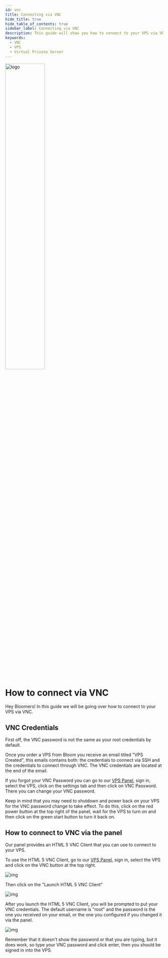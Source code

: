 ```yaml
---
id: vnc
title: Connecting via VNC
hide_title: true
hide_table_of_contents: true
sidebar_label: Connecting via VNC
description: This guide will show you how to connect to your VPS via VNC
keywords:
  - VNC
  - VPS
  - Virtual Private Server
---
```


<div class="text--center">
<img src="https://bloom.host/logo-white.svg" alt="logo" height="50%" width="50%"/>
<h1>How to connect via VNC</h1>
</div>

Hey Bloomers! In this guide we will be going over how to connect to your VPS via VNC.

## VNC Credentials

First off, the VNC password is not the same as your root credentials by default.

Once you order a VPS from Bloom you receive an email titled "VPS Created", this emails contains both: the credentials to connect via SSH and the credentials to connect through VNC. The VNC credentials are located at the end of the email.

If you forgot your VNC Password you can go to our [VPS Panel](https://VPS.bloom.host), sign in, select the VPS, click on the settings tab and then click on VNC Password. There you can change your VNC password.

Keep in mind that you may need to shutdown and power back on your VPS for the VNC password change to take effect. To do this, click on the red power button at the top right of the panel, wait for the VPS to turn on and then click on the green start button to turn it back on.

## How to connect to VNC via the panel

Our panel provides an HTML 5 VNC Client that you can use to connect to your VPS.

To use the HTML 5 VNC Client, go to our [VPS Panel](https://VPS.bloom.host), sign in, select the VPS and click on the VNC button at the top right.

<div class="text--center">
<img src={require('../../static/imgs/VPS/VNC/1.png').default} alt="img"/></div>

Then click on the "Launch HTML 5 VNC Client"

<div class="text--center">
<img src={require('../../static/imgs/VPS/VNC/2.png').default} alt="img"/></div>

After you launch the HTML 5 VNC Client, you will be prompted to put your VNC credentials. The default username is "root" and the password is the one you received on your email, or the one you configured if you changed it via the panel.

<div class="text--center">
<img src={require('../../static/imgs/VPS/VNC/2.png').default} alt="img"/></div>

Remember that it doesn't show the password or that you are typing, but it does work, so type your VNC password and click enter, then you should be signed in into the VPS.
